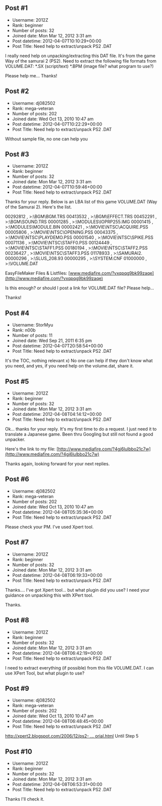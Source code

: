 ## Post #1
- Username: 2012Z
- Rank: beginner
- Number of posts: 32
- Joined date: Mon Mar 12, 2012 3:31 am
- Post datetime: 2012-04-07T10:10:29+00:00
- Post Title: Need help to extract/unpack PS2 .DAT

I really need help on unpacking/extracting this DAT file.
It's from the game Way of the samurai 2 (PS2).
Need to extract the following file formats from VOLUME.DAT:
 *.SX (script/text)
 *.BPM (image file? what program to use?)

Please help me...
Thanks!
## Post #2
- Username: dj082502
- Rank: mega-veteran
- Number of posts: 202
- Joined date: Wed Oct 13, 2010 10:47 am
- Post datetime: 2012-04-07T10:22:29+00:00
- Post Title: Need help to extract/unpack PS2 .DAT

Without sample file, no one can help you
## Post #3
- Username: 2012Z
- Rank: beginner
- Number of posts: 32
- Joined date: Mon Mar 12, 2012 3:31 am
- Post datetime: 2012-04-07T10:59:46+00:00
- Post Title: Need help to extract/unpack PS2 .DAT

Thanks for your reply.
Below is an LBA list of this game
VOLUME.DAT (Way of the Samurai 2).
Here's the list.

00292812 , >:\BGM\BGM.TRS
00413532 , >:\BGM\EFFECT.TRS
00452291 , >:\BGM\SOUND.TRS
00001285 , >:\MODULES\IOPRP255.IMG
00001415 , >:\MODULES\MODULE.BIN
00002421 , >:\MOVIE\NTSC\ACQUIRE.PSS
00005806 , >:\MOVIE\NTSC\OPENING.PSS
00043375 , >:\MOVIE\NTSC\PLAYDEMO.PSS
00001540 , >:\MOVIE\NTSC\SPIKE.PSS
00071136 , >:\MOVIE\NTSC\STAFF0.PSS
00124449 , >:\MOVIE\NTSC\STAFF1.PSS
00180194 , >:\MOVIE\NTSC\STAFF2.PSS
00236427 , >:\MOVIE\NTSC\STAFF3.PSS
01178933 , >:\SAMURAI2.
00000296 , >:\SLUS_208.93
00000295 , >:\SYSTEM.CNF
01000000 , >:\VOLUME.DAT

EasyFileMaker Files & Listfiles:
[www.mediafire.com/?vxqpqg9bk99zaqe](http://www.mediafire.com/?vxqpqg9bk99zaqe)

Is this enough? or should I post a link for VOLUME.DAT file?
Please help...

Thanks!
## Post #4
- Username: StorMyu
- Rank: n00b
- Number of posts: 11
- Joined date: Wed Sep 21, 2011 6:35 pm
- Post datetime: 2012-04-07T20:58:54+00:00
- Post Title: Need help to extract/unpack PS2 .DAT

It's the TOC, nothing relevant x)
No one can help if they don't know what you need, and yes, if you need help on the volume.dat, share it.
## Post #5
- Username: 2012Z
- Rank: beginner
- Number of posts: 32
- Joined date: Mon Mar 12, 2012 3:31 am
- Post datetime: 2012-04-08T04:14:12+00:00
- Post Title: Need help to extract/unpack PS2 .DAT

Ok... thanks for your reply.
It's my first time to do a request.
I just need it to translate a Japanese game.
Been thru Googling but still not found a good unpacker.

Here's the link to my file:
[http://www.mediafire.com/?4gj6lulbbo21c7w](http://www.mediafire.com/?4gj6lulbbo21c7w)

Thanks again, looking forward for your next replies.
## Post #6
- Username: dj082502
- Rank: mega-veteran
- Number of posts: 202
- Joined date: Wed Oct 13, 2010 10:47 am
- Post datetime: 2012-04-08T05:35:36+00:00
- Post Title: Need help to extract/unpack PS2 .DAT

Please check your PM.
I've used Xpert tool.
## Post #7
- Username: 2012Z
- Rank: beginner
- Number of posts: 32
- Joined date: Mon Mar 12, 2012 3:31 am
- Post datetime: 2012-04-08T06:19:33+00:00
- Post Title: Need help to extract/unpack PS2 .DAT

Thanks....
I've got Xpert tool... but what plugin did you use?
I need your guidance on unpacking this with XPert tool.

Thanks.
## Post #8
- Username: 2012Z
- Rank: beginner
- Number of posts: 32
- Joined date: Mon Mar 12, 2012 3:31 am
- Post datetime: 2012-04-08T06:42:19+00:00
- Post Title: Need help to extract/unpack PS2 .DAT

I need to extract everything (if possible) from this file VOLUME.DAT.
I can use XPert Tool, but what plugin to use?
## Post #9
- Username: dj082502
- Rank: mega-veteran
- Number of posts: 202
- Joined date: Wed Oct 13, 2010 10:47 am
- Post datetime: 2012-04-08T06:48:45+00:00
- Post Title: Need help to extract/unpack PS2 .DAT

[http://xpert2.blogspot.com/2006/12/ps2- ... orial.html](http://xpert2.blogspot.com/2006/12/ps2-dvd5-iso-shrinker-tutorial.html)
Until Step 5
## Post #10
- Username: 2012Z
- Rank: beginner
- Number of posts: 32
- Joined date: Mon Mar 12, 2012 3:31 am
- Post datetime: 2012-04-08T06:53:31+00:00
- Post Title: Need help to extract/unpack PS2 .DAT

Thanks I'll check it.
